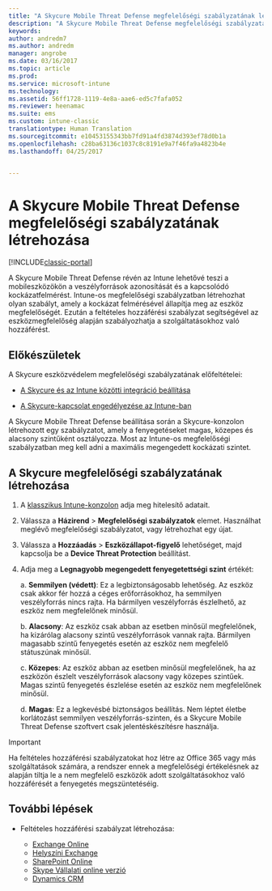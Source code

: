 ```yaml
---
title: "A Skycure Mobile Threat Defense megfelelőségi szabályzatának létrehozása | Microsoft Docs"
description: "A Skycure Mobile Threat Defense megfelelőségi szabályzatának létrehozása a klasszikus Intune-konzolon."
keywords: 
author: andredm7
ms.author: andredm
manager: angrobe
ms.date: 03/16/2017
ms.topic: article
ms.prod: 
ms.service: microsoft-intune
ms.technology: 
ms.assetid: 56ff1728-1119-4e8a-aae6-ed5c7fafa052
ms.reviewer: heenamac
ms.suite: ems
ms.custom: intune-classic
translationtype: Human Translation
ms.sourcegitcommit: e10453155343bb7fd91a4fd3874d393ef78d0b1a
ms.openlocfilehash: c28ba63136c1037c8c8191e9a7f46fa9a4823b4e
ms.lasthandoff: 04/25/2017


---
```


# <a name="create-skycure-mobile-threat-defense-compliance-policy"></a>A Skycure Mobile Threat Defense megfelelőségi szabályzatának létrehozása

[!INCLUDE[classic-portal](../includes/classic-portal.md)]

A Skycure Mobile Threat Defense révén az Intune lehetővé teszi a mobileszközökön a veszélyforrások azonosítását és a kapcsolódó kockázatfelmérést. Intune-os megfelelőségi szabályzatban létrehozhat olyan szabályt, amely a kockázat felmérésével állapítja meg az eszköz megfelelőségét. Ezután a feltételes hozzáférési szabályzat segítségével az eszközmegfelelőség alapján szabályozhatja a szolgáltatásokhoz való hozzáférést.

## <a name="before-you-begin"></a>Előkészületek

A Skycure eszközvédelem megfelelőségi szabályzatának előfeltételei:

-   [A Skycure és az Intune közötti integráció beállítása](https://docs.microsoft.com/intune/deploy-use/setup-the-skycure-integration-with-Intune)

-   [A Skycure-kapcsolat engedélyezése az Intune-ban](https://docs.microsoft.com/intune/deploy-use/enable-skycure-mobile-threat-defense-in-intune)

A Skycure Mobile Threat Defense beállítása során a Skycure-konzolon létrehozott egy szabályzatot, amely a fenyegetéseket magas, közepes és alacsony szintűként osztályozza. Most az Intune-os megfelelőségi szabályzatban meg kell adni a maximális megengedett kockázati szintet.

## <a name="to-create-skycure-compliance-policy"></a>A Skycure megfelelőségi szabályzatának létrehozása

1.  A [klasszikus Intune-konzolon](https://manage.microsoft.com/) adja meg hitelesítő adatait.

2.  Válassza a **Házirend** &gt; **Megfelelőségi szabályzatok** elemet. Használhat meglévő megfelelőségi szabályzatot, vagy létrehozhat egy újat.

3.  Válassza a **Hozzáadás** &gt; **Eszközállapot-figyelő** lehetőséget, majd kapcsolja be a **Device Threat Protection** beállítást.

4.  Adja meg a **Legnagyobb megengedett fenyegetettségi szint** értékét:

    a.  **Semmilyen (védett)**: Ez a legbiztonságosabb lehetőség. Az eszköz csak akkor fér hozzá a céges erőforrásokhoz, ha semmilyen veszélyforrás nincs rajta. Ha bármilyen veszélyforrás észlelhető, az eszköz nem megfelelőnek minősül.

    b.  **Alacsony**: Az eszköz csak abban az esetben minősül megfelelőnek, ha kizárólag alacsony szintű veszélyforrások vannak rajta. Bármilyen magasabb szintű fenyegetés esetén az eszköz nem megfelelő státuszúnak minősül.

    c.  **Közepes**: Az eszköz abban az esetben minősül megfelelőnek, ha az eszközön észlelt veszélyforrások alacsony vagy közepes szintűek. Magas szintű fenyegetés észlelése esetén az eszköz nem megfelelőnek minősül.

    d.  **Magas**: Ez a legkevésbé biztonságos beállítás. Nem léptet életbe korlátozást semmilyen veszélyforrás-szinten, és a Skycure Mobile Threat Defense szoftvert csak jelentéskészítésre használja.

> [!IMPORTANT]
> Ha feltételes hozzáférési szabályzatokat hoz létre az Office 365 vagy más szolgáltatások számára, a rendszer ennek a megfelelőségi értékelésnek az alapján tiltja le a nem megfelelő eszközök adott szolgáltatásokhoz való hozzáférését a fenyegetés megszüntetéséig.

## <a name="span-idmonitor-device-threats-classanchorspan-idnext-steps-classanchorspan-idtoc477360344-classanchorspanspanspannext-steps"></a><span id="monitor-device-threats" class="anchor"><span id="next-steps" class="anchor"><span id="_Toc477360344" class="anchor"></span></span></span>További lépések

-   Feltételes hozzáférési szabályzat létrehozása:

    -   [Exchange Online](https://docs.microsoft.com/intune/deploy-use/restrict-access-to-exchange-online-with-microsoft-intune)
    -   [Helyszíni Exchange](https://docs.microsoft.com/intune/deploy-use/restrict-access-to-exchange-onpremises-with-microsoft-intune)
    -   [SharePoint Online](https://docs.microsoft.com/intune/deploy-use/restrict-access-to-sharepoint-online-with-microsoft-intune)
    -   [Skype Vállalati online verzió](https://docs.microsoft.com/intune/deploy-use/restrict-access-to-skype-for-business-online-with-microsoft-intune)
    -   [Dynamics CRM](https://docs.microsoft.com/intune/deploy-use/restrict-access-to-dynamics-crm-online-with-microsoft-intune)

